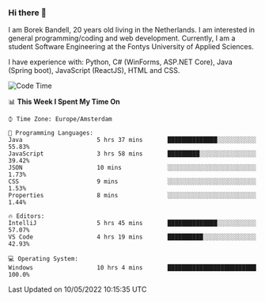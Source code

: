### Hi there 👋

I am Borek Bandell, 20 years old living in the Netherlands. I am interested in general programming/coding and web development. Currently, I am a student Software Engineering at the Fontys University of Applied Sciences.

I have experience with: Python, C# (WinForms, ASP.NET Core), Java (Spring boot), JavaScript (ReactJS), HTML and CSS.

<!--START_SECTION:waka-->
![Code Time](http://img.shields.io/badge/Code%20Time-119%20hrs%2028%20mins-blue)

📊 **This Week I Spent My Time On** 

```text
⌚︎ Time Zone: Europe/Amsterdam

💬 Programming Languages: 
Java                     5 hrs 37 mins       ██████████████░░░░░░░░░░░   55.83% 
JavaScript               3 hrs 58 mins       █████████░░░░░░░░░░░░░░░░   39.42% 
JSON                     10 mins             ░░░░░░░░░░░░░░░░░░░░░░░░░   1.73% 
CSS                      9 mins              ░░░░░░░░░░░░░░░░░░░░░░░░░   1.53% 
Properties               8 mins              ░░░░░░░░░░░░░░░░░░░░░░░░░   1.44%

🔥 Editors: 
IntelliJ                 5 hrs 45 mins       ██████████████░░░░░░░░░░░   57.07% 
VS Code                  4 hrs 19 mins       ██████████░░░░░░░░░░░░░░░   42.93%

💻 Operating System: 
Windows                  10 hrs 4 mins       █████████████████████████   100.0%

```


 Last Updated on 10/05/2022 10:15:35 UTC
<!--END_SECTION:waka-->

<!--**tcBorek2002/tcBorek2002** is a ✨ _special_ ✨ repository because its `README.md` (this file) appears on your GitHub profile.

Here are some ideas to get you started:

- 🔭 I’m currently working on ...
- 🌱 I’m currently learning ...
- 👯 I’m looking to collaborate on ...
- 🤔 I’m looking for help with ...
- 💬 Ask me about ...
- 📫 How to reach me: ...
- 😄 Pronouns: ...
- ⚡ Fun fact: ...
-->
